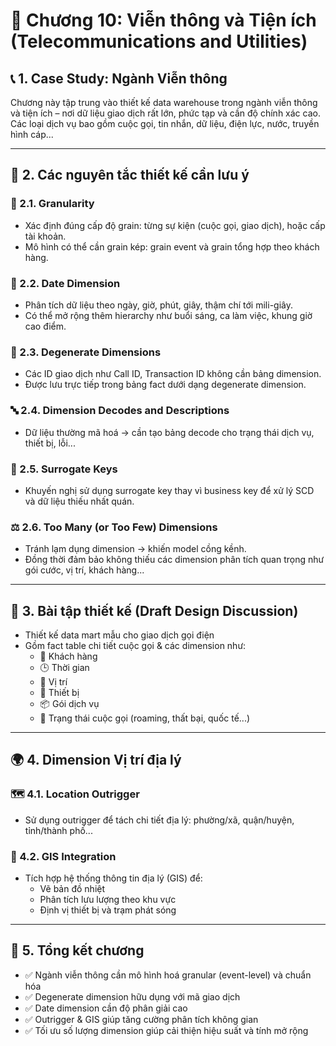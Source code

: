 # 📡 Chương 10: Viễn thông và Tiện ích (Telecommunications and Utilities)

## 📞 1. Case Study: Ngành Viễn thông

Chương này tập trung vào thiết kế data warehouse trong ngành viễn thông và tiện ích – nơi dữ liệu giao dịch rất lớn, phức tạp và cần độ chính xác cao. Các loại dịch vụ bao gồm cuộc gọi, tin nhắn, dữ liệu, điện lực, nước, truyền hình cáp...

---

## 🧠 2. Các nguyên tắc thiết kế cần lưu ý

### 🔬 2.1. Granularity
- Xác định đúng cấp độ grain: từng sự kiện (cuộc gọi, giao dịch), hoặc cấp tài khoản.
- Mô hình có thể cần grain kép: grain event và grain tổng hợp theo khách hàng.

### 📅 2.2. Date Dimension
- Phân tích dữ liệu theo ngày, giờ, phút, giây, thậm chí tới mili-giây.
- Có thể mở rộng thêm hierarchy như buổi sáng, ca làm việc, khung giờ cao điểm.

### 🧾 2.3. Degenerate Dimensions
- Các ID giao dịch như Call ID, Transaction ID không cần bảng dimension.
- Được lưu trực tiếp trong bảng fact dưới dạng degenerate dimension.

### 🔤 2.4. Dimension Decodes and Descriptions
- Dữ liệu thường mã hoá → cần tạo bảng decode cho trạng thái dịch vụ, thiết bị, lỗi...

### 🔑 2.5. Surrogate Keys
- Khuyến nghị sử dụng surrogate key thay vì business key để xử lý SCD và dữ liệu thiếu nhất quán.

### ⚖️ 2.6. Too Many (or Too Few) Dimensions
- Tránh lạm dụng dimension → khiến model cồng kềnh.
- Đồng thời đảm bảo không thiếu các dimension phân tích quan trọng như gói cước, vị trí, khách hàng...

---

## 📝 3. Bài tập thiết kế (Draft Design Discussion)

- Thiết kế data mart mẫu cho giao dịch gọi điện
- Gồm fact table chi tiết cuộc gọi & các dimension như:
  - 📱 Khách hàng
  - 🕒 Thời gian
  - 📍 Vị trí
  - 📡 Thiết bị
  - 📦 Gói dịch vụ
  - 🔁 Trạng thái cuộc gọi (roaming, thất bại, quốc tế...)

---

## 🌍 4. Dimension Vị trí địa lý

### 🗺️ 4.1. Location Outrigger
- Sử dụng outrigger để tách chi tiết địa lý: phường/xã, quận/huyện, tỉnh/thành phố...

### 🧭 4.2. GIS Integration
- Tích hợp hệ thống thông tin địa lý (GIS) để:
  - Vẽ bản đồ nhiệt
  - Phân tích lưu lượng theo khu vực
  - Định vị thiết bị và trạm phát sóng

---

## 📌 5. Tổng kết chương

- ✅ Ngành viễn thông cần mô hình hoá granular (event-level) và chuẩn hóa
- ✅ Degenerate dimension hữu dụng với mã giao dịch
- ✅ Date dimension cần độ phân giải cao
- ✅ Outrigger & GIS giúp tăng cường phân tích không gian
- ✅ Tối ưu số lượng dimension giúp cải thiện hiệu suất và tính mở rộng
